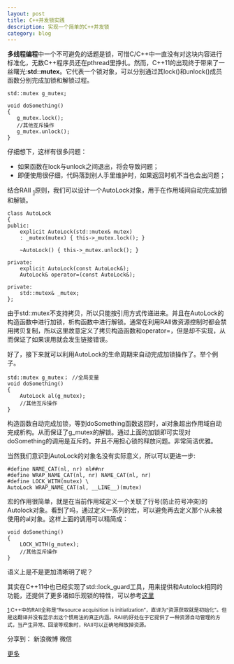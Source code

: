 ```yaml
---
layout: post
title: C++并发锁实践
description: 实现一个简单的C++并发锁
category: blog
---
```

**多线程编程**中一个不可避免的话题是锁，可惜C/C++中一直没有对这块内容进行标准化，无数C++程序员还在pthread里挣扎。然而，C++11的出现终于带来了一丝曙光:**std::mutex**。它代表一个锁对象，可以分别通过其lock()和unlock()成员函数分别完成加锁和解锁过程。

	std::mutex g_mutex;
	
	void doSomething()
	{
	   g_mutex.lock();
	   //其他互斥操作
	   g_mutex.unlock();
	}
仔细想下，这样有很多问题：

* 如果函数在lock与unlock之间退出，将会导致问题；
* 即便使用很仔细，代码落到别人手里维护时，如果返回时机不当也会出问题；

结合RAII <sub>[1]</sub>原则，我们可以设计一个AutoLock对象，用于在作用域间自动完成加锁和解锁。

	class AutoLock
	{
	public:
	    explicit AutoLock(std::mutex& mutex)
	    : _mutex(mutex) { this->_mutex.lock(); }
	
	    ~AutoLock() { this->_mutex.unlock(); }
	
	private:
	    explicit AutoLock(const AutoLock&);
	    AutoLock& operator=(const AutoLock&);
	
	private:
	    std::mutex& _mutex;
	};

由于std::mutex不支持拷贝，所以只能按引用方式传递进来。并且在AutoLock的构造函数中进行加锁，析构函数中进行解锁。通常在利用RAII做资源控制时都会禁用拷贝复制，所以这里故意定义了拷贝构造函数和operator=，但是却不实现，从而保证了如果误用就会发生链接错误。

好了，接下来就可以利用AutoLock的生命周期来自动完成加锁操作了。举个例子。

	std::mutex g_mutex； //全局变量
	void doSomething()
	{
	    AutoLock al(g_mutex);
	    //其他互斥操作
	}

构造函数自动完成加锁，等到doSomething函数返回时，al对象超出作用域自动完成析构。从而保证了g\_mutex的解锁。通过上面的加锁即可实现对doSomething的调用是互斥的。并且不用担心锁的释放问题。非常简洁优雅。

当然我们意识到AutoLock的对象名没有实际意义，所以可以更进一步:

	#define NAME_CAT(nl, nr) nl##nr
	#define WRAP_NAME_CAT(nl, nr) NAME_CAT(nl, nr)
	#define LOCK_WITH(mutex) \
	AutoLock WRAP_NAME_CAT(al, __LINE__)(mutex)

宏的作用很简单，就是在当前作用域定义一个关联了行号(防止符号冲突)的Autolock对象。看到了吗，通过定义一系列的宏，可以避免再去定义那个从未被使用的al对象。这样上面的调用可以精简成：

	void doSomething()
	{
	    LOCK_WITH(g_mutex);
	    //其他互斥操作
	}
语义上是不是更加清晰明了呢？

其实在C++11中也已经实现了std::lock\_guard工具，用来提供和Autolock相同的功能，还提供了更多诸如乐观锁的特性，可以参考[这里][1]

<sub>[1]:C++中的RAII全称是“Resource acquisition is initialization”，直译为“资源获取就是初始化”。但是这翻译并没有显示出这个惯用法的真正内涵。RAII的好处在于它提供了一种资源自动管理的方式，当产生异常、回滚等现象时，RAII可以正确地释放掉资源。</sub>

<div id="ckepop">
<span class="jiathis_txt">分享到：</span>
<a class="jiathis_button_tsina">新浪微博</a>
<a class="jiathis_button_weixin">微信</a>

<a href="http://www.jiathis.com/share" class="jiathis jiathis_txt jiathis_separator jtico jtico_jiathis" target="_blank">更多</a>
<a class="jiathis_counter_style"></a>
</div>
<script type="text/javascript" src="http://v2.jiathis.com/code/jia.js" charset="utf-8"></script>

[1]:	http://zh.cppreference.com/w/cpp/thread/lock_guard